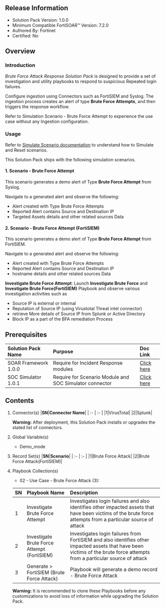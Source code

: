 ## Release Information

- Solution Pack Version: 1.0.0
- Minimum Compatible FortiSOAR™ Version: 7.2.0
- Authored By: Fortinet
- Certified: No

## Overview

### Introduction

*Brute Force Attack Response Solution Pack* is designed to provide a set of investigation and utility playbooks to respond to suspicious Repeated login failures.

Configure ingestion using Connectors such as FortiSIEM and Syslog. The ingestion process creates an alert of type **Brute Force Attempts**, and then triggers the response workflow.

Refer to Simulation Scenario - Brute Force Attempt to experience the use case without any Ingestion configuration.

### Usage

Refer to [Simulate Scenario documentation](https://github.com/fortinet-fortisoar/solution-pack-soc-simulator/blob/develop/docs/solution-pack-guide.md) to understand how to Simulate and Reset scenarios.

This Solution Pack ships with the following simulation scenarios. 

#### 1. Scenario - Brute Force Attempt

This scenario generates a demo alert of Type **Brute Force Attempt** from Syslog.

Navigate to a generated alert and observe the following:

- Alert created with Type Brute Force Attempts
- Reported Alert contains Source and Destination IP
- Targeted Assets details and other related sources Data

#### 2. Scenario - Brute Force Attempt (FortiSIEM)

This scenario generates a demo alert of Type **Brute Force Attempt** from FortiSIEM.

Navigate to a generated alert and observe the following:

- Alert created with Type Brute Force Attempts
- Reported Alert contains Source and Destination IP
- hostname details and other related sources Data

**Investigate Brute Force Attempt**:  Launch **Investigate Brute Force** and **Investigate Brute Force(FortiSIEM)** Playbook and observe various investigation activities such as

- Source IP is external or internal
- Reputation of Source IP (using Virustotal Threat intel connector)
- retrieve More details of Source IP from Splunk or Active Directory
- Block IP as a part of the BFA remediation Process

## Prerequisites

|**Solution Pack Name**|**Purpose**|**Doc Link**|
| :- | :- | :- |
|SOAR Framework 1.0.0|Require for Incident Response modules|[Click here](https://github.com/fortinet-fortisoar/solution-pack-soar-framework/blob/develop/README.md)|
|SOC Simulator 1.0.1|Require for Scenario Module and SOC Simulator connector| [Click here](https://github.com/fortinet-fortisoar/solution-pack-soc-simulator/blob/develop/README.md)|

## Contents

1. Connector(s)
    |**SN**|**Connector Name**|
    | :- | :- |
    |1|VirusTotal|
    |2|Splunk|  

    **Warning:** After deployment, this Solution Pack installs or upgrades the stated list of connectors.

2. Global Variable(s)
    - Demo_mode

3. Record Set(s)
    |**SN**|**Scenario**|
    | :- | :- |
    |1|Brute Force Attack|
    |2|Brute Force Attack(FortiSIEM)|

4. Playbook Collection(s)
    - 02 - Use Case - Brute Force Attack (3):

    |**SN**|**Playbook Name**|**Description**|
    | :- | :- | :- |
    |1|Investigate Brute Force Attempt|Investigates login failures and also identifies other impacted assets that have been victims of the brute force attempts from a particular source of attack|
    |2|Investigate Brute Force Attempt (FortiSIEM)|Investigates login failures from FortiSIEM and also identifies other impacted assets that have been victims of the brute force attempts from a particular source of attack|
    |3|Generate > FortiSIEM (Brute Force Attack)|Playbook will generate a demo record - Brute Force Attack|

     **Warning:** It is recommended to clone these Playbooks before any customizations to avoid loss of information while upgrading the Solution Pack.
